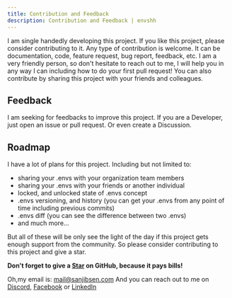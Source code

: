```yaml
---
title: Contribution and Feedback
description: Contribution and Feedback | envshh
---
```


I am single handedly developing this project. If you like this project, please consider contributing to it. Any type of contribution is welcome. It can be documentation, code, feature request, bug report, feedback, etc. I am a very friendly person, so don't hesitate to reach out to me, I will help you in any way I can including how to do your first pull request!
You can also contribute by sharing this project with your friends and colleagues.

## Feedback

I am seeking for feedbacks to improve this project. If you are a Developer, just open an issue or pull request. Or even create a Discussion.

## Roadmap

I have a lot of plans for this project. Including but not limited to:

- sharing your .envs with your organization team members
- sharing your .envs with your friends or another individual
- locked, and unlocked state of .envs concept
- .envs versioning, and history (you can get your .envs from any point of time including previous commits)
- .envs diff (you can see the difference between two .envs)
- and much more...

But all of these will be only see the light of the day if this project gets enough support from the community. So please consider contributing to this project and give a star.

**Don't forget to give a [Star](https://github.com/sanjib-sen/envshh) on GitHub, because it pays bills!**

Oh,my email is: [mail@sanjibsen.com](mailto:mail@sanjibsen.com)
And you can reach out to me on [Discord](https://discord.gg/y3j7aJZurh), [Facebook](https://www.facebook.com/sanjib.kumarsen.96/) or [LinkedIn](https://www.linkedin.com/in/sanjibsen/)
